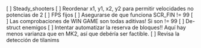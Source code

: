 [ ] Steady_shooters 
[ ] Reordenar x1, y1, x2, y2 para permitir velocidades no potencias de 2
[ ] FPS fijos
[ ] Asegurarse de que funciona SCR_FIN != 99
[ ] Las comprobaciones de WIN GAME son todas aditivas! Si son != 99
[ ] De-struct enemigos
[ ] Intentar automatizar la reserva de bloques!! Aquí hay menos varianza que en MK2, así que debéría ser factible.
[ ] Revisa la detección de tilanims
